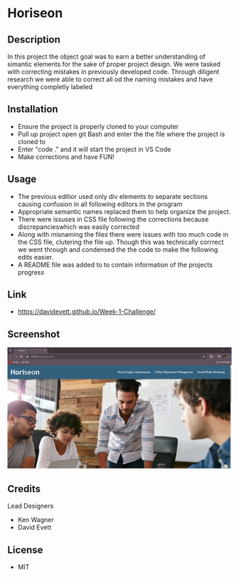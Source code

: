 # Horiseon

## Description

In this project the object goal was to earn a better understanding of simantic elements for the sake of proper project design. We were tasked with correcting mistakes in previously developed code. Through diligent research we were able to correct all od the naming mistakes and have everything completly labeled

## Installation

- Ensure the project is properly cloned to your computer
- Pull up project open git Bash and enter the the file where the project is cloned to
- Enter "code ." and it will start the project in VS Code 
- Make corrections and have FUN!

## Usage

- The previous editior used only div elements to separate sections causing confusion in all following editors in the program
- Appropriate semantic names replaced them to help organize the project. 
- There were issuses in CSS file following the corrections because discrepancieswhich was easily corrected 
- Along with misnaming the files there were issues with too much code in the CSS file, clutering the file up. Though this was technically corrrect we went through and condensed the the code to make the following edits easier. 
- A README file was added to to contain information of the projects progress

## Link

- https://davidevett.github.io/Week-1-Challenge/

## Screenshot

![](./assets/images/Capture.PNG)


## Credits

Lead Designers
- Ken Wagner
- David Evett

## License

- MIT
